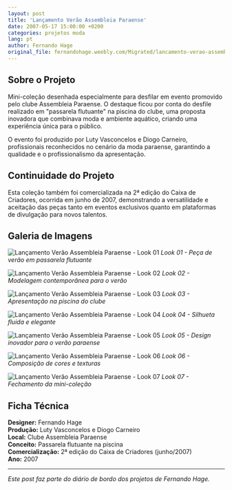 ```yaml
---
layout: post
title: 'Lançamento Verão Assembleia Paraense'
date: 2007-05-17 15:00:00 +0200
categories: projetos moda
lang: pt
author: Fernando Hage
original_file: fernandohage.weebly.com/Migrated/lancamento-verao-assembleia-paraense.html
---
```


## Sobre o Projeto

Mini-coleção desenhada especialmente para desfilar em evento promovido pelo clube Assembleia Paraense. O destaque ficou por conta do desfile realizado em "passarela flutuante" na piscina do clube, uma proposta inovadora que combinava moda e ambiente aquático, criando uma experiência única para o público.

O evento foi produzido por Luty Vasconcelos e Diogo Carneiro, profissionais reconhecidos no cenário da moda paraense, garantindo a qualidade e o profissionalismo da apresentação.

## Continuidade do Projeto

Esta coleção também foi comercializada na 2ª edição do Caixa de Criadores, ocorrida em junho de 2007, demonstrando a versatilidade e aceitação das peças tanto em eventos exclusivos quanto em plataformas de divulgação para novos talentos.

## Galeria de Imagens

![Lançamento Verão Assembleia Paraense - Look 01](/assets/images/lancamento-verao-assembleia-paraense-01.jpg)
*Look 01 - Peça de verão em passarela flutuante*

![Lançamento Verão Assembleia Paraense - Look 02](/assets/images/lancamento-verao-assembleia-paraense-02.jpg)
*Look 02 - Modelagem contemporânea para o verão*

![Lançamento Verão Assembleia Paraense - Look 03](/assets/images/lancamento-verao-assembleia-paraense-03.jpg)
*Look 03 - Apresentação na piscina do clube*

![Lançamento Verão Assembleia Paraense - Look 04](/assets/images/lancamento-verao-assembleia-paraense-04.jpg)
*Look 04 - Silhueta fluida e elegante*

![Lançamento Verão Assembleia Paraense - Look 05](/assets/images/lancamento-verao-assembleia-paraense-05.jpg)
*Look 05 - Design inovador para o verão paraense*

![Lançamento Verão Assembleia Paraense - Look 06](/assets/images/lancamento-verao-assembleia-paraense-06.jpg)
*Look 06 - Composição de cores e texturas*

![Lançamento Verão Assembleia Paraense - Look 07](/assets/images/lancamento-verao-assembleia-paraense-07.jpg)
*Look 07 - Fechamento da mini-coleção*

## Ficha Técnica

**Designer:** Fernando Hage  
**Produção:** Luty Vasconcelos e Diogo Carneiro  
**Local:** Clube Assembleia Paraense  
**Conceito:** Passarela flutuante na piscina  
**Comercialização:** 2ª edição do Caixa de Criadores (junho/2007)  
**Ano:** 2007

---

*Este post faz parte do diário de bordo dos projetos de Fernando Hage.*

